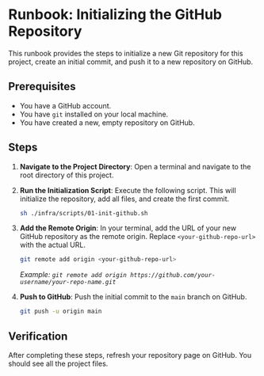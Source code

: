 # Runbook: Initializing the GitHub Repository

This runbook provides the steps to initialize a new Git repository for this project, create an initial commit, and push it to a new repository on GitHub.

## Prerequisites

- You have a GitHub account.
- You have `git` installed on your local machine.
- You have created a new, empty repository on GitHub.

## Steps

1.  **Navigate to the Project Directory**:
    Open a terminal and navigate to the root directory of this project.

2.  **Run the Initialization Script**:
    Execute the following script. This will initialize the repository, add all files, and create the first commit.

    ```bash
    sh ./infra/scripts/01-init-github.sh
    ```

3.  **Add the Remote Origin**:
    In your terminal, add the URL of your new GitHub repository as the remote origin. Replace `<your-github-repo-url>` with the actual URL.

    ```bash
    git remote add origin <your-github-repo-url>
    ```
    *Example: `git remote add origin https://github.com/your-username/your-repo-name.git`*

4.  **Push to GitHub**:
    Push the initial commit to the `main` branch on GitHub.

    ```bash
    git push -u origin main
    ```

## Verification

After completing these steps, refresh your repository page on GitHub. You should see all the project files.